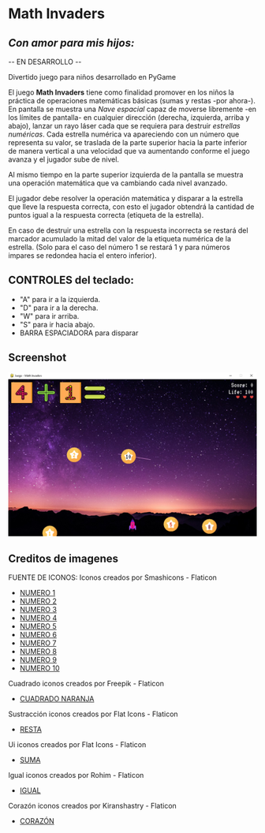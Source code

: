 # Math Invaders
## ***Con amor para mis hijos:***

-- EN DESARROLLO --

Divertido juego para niños desarrollado en PyGame

El juego **Math Invaders** tiene como finalidad promover en los niños la práctica de operaciones matemáticas básicas (sumas y restas -por ahora-). En pantalla se muestra una _Nave espacial_ capaz de moverse libremente -en los límites de pantalla- en cualquier dirección (derecha, izquierda, arriba y abajo), lanzar un rayo láser cada que se requiera para destruir _estrellas numéricas_. Cada estrella numérica va apareciendo con un número que representa su valor, se traslada de la parte superior hacia la parte inferior de manera vertical a una velocidad que va aumentando conforme el juego avanza y el jugador sube de nivel.

Al mismo tiempo en la parte superior izquierda de la pantalla se muestra una operación matemática que va cambiando cada nivel avanzado.

El jugador debe resolver la operación matemática y disparar a la estrella que lleve la respuesta correcta, con esto el jugador obtendrá la cantidad de puntos igual a la respuesta correcta (etiqueta de la estrella).

En caso de destruir una estrella con la respuesta incorrecta se restará del marcador acumulado la mitad del valor de la etiqueta numérica de la estrella. (Solo para el caso del número 1 se restará 1 y para números impares se redondea hacia el entero inferior).

## CONTROLES del teclado: 
* "A" para ir a la izquierda.
* "D" para ir a la derecha.
* "W" para ir arriba.
* "S" para ir hacia abajo.
* BARRA ESPACIADORA para disparar

## Screenshot
![Screenshot](/images/Screenshot%202023-09-29%20123631.png)

## Creditos de imagenes
FUENTE DE ICONOS:
Iconos creados por Smashicons - Flaticon

* [NUMERO 1](https://www.flaticon.es/iconos-gratis/numero-1)
* [NUMERO 2](https://www.flaticon.es/iconos-gratis/numero-2)
* [NUMERO 3](https://www.flaticon.es/iconos-gratis/numero-3)
* [NUMERO 4](https://www.flaticon.es/iconos-gratis/numero-4)
* [NUMERO 5](https://www.flaticon.es/iconos-gratis/numero-5)
* [NUMERO 6](https://www.flaticon.es/iconos-gratis/numero-6)
* [NUMERO 7](https://www.flaticon.es/iconos-gratis/numero-7)
* [NUMERO 8](https://www.flaticon.es/iconos-gratis/numero-8)
* [NUMERO 9](https://www.flaticon.es/iconos-gratis/numero-9)
* [NUMERO 10](https://www.flaticon.es/iconos-gratis/numero-10)


Cuadrado iconos creados por Freepik - Flaticon
* [CUADRADO NARANJA](https://www.flaticon.es/iconos-gratis/cuadrado)

Sustracción iconos creados por Flat Icons - Flaticon
* [RESTA](https://www.flaticon.es/iconos-gratis/sustraccion)

Ui iconos creados por Flat Icons - Flaticon
* [SUMA](https://www.flaticon.es/iconos-gratis/ui) 

Igual iconos creados por Rohim - Flaticon
* [IGUAL](https://www.flaticon.es/iconos-gratis/igual)

Corazón iconos creados por Kiranshastry - Flaticon
* [CORAZÓN](https://www.flaticon.es/iconos-gratis/corazon)
